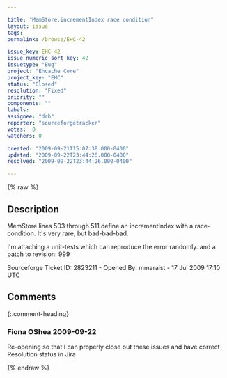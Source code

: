 ```yaml
---

title: "MemStore.incrementIndex race condition"
layout: issue
tags: 
permalink: /browse/EHC-42

issue_key: EHC-42
issue_numeric_sort_key: 42
issuetype: "Bug"
project: "Ehcache Core"
project_key: "EHC"
status: "Closed"
resolution: "Fixed"
priority: ""
components: ""
labels: 
assignee: "drb"
reporter: "sourceforgetracker"
votes:  0
watchers: 0

created: "2009-09-21T15:07:38.000-0400"
updated: "2009-09-22T23:44:26.000-0400"
resolved: "2009-09-22T23:44:26.000-0400"

---
```




{% raw %}



## Description

<div markdown="1" class="description">

MemStore lines 503 through 511 define an  incrementIndex with a race-condition.  It's very rare, but bad-bad-bad.

I'm attaching a unit-tests which can reproduce the error randomly.
and a patch to revision: 999

Sourceforge Ticket ID: 2823211 - Opened By: mmaraist - 17 Jul 2009 17:10 UTC

</div>

## Comments


{:.comment-heading}
### **Fiona OShea** <span class="date">2009-09-22</span>

<div markdown="1" class="comment">

Re-opening so that I can properly close out these issues and have correct Resolution status in Jira

</div>



{% endraw %}
